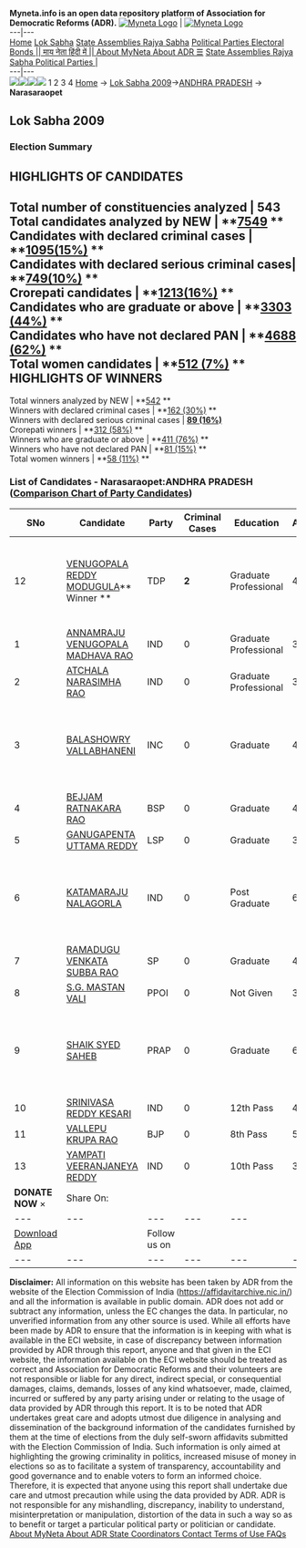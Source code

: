 **Myneta.info is an open data repository platform of Association for Democratic Reforms (ADR).**
[![Myneta Logo](https://www.myneta.info/lib/img/myneta-logo.png)](https://www.myneta.info/) | [![Myneta Logo](https://www.myneta.info/lib/img/adr-logo.png)](https://adrindia.org)  
---|---  
[Home](https://www.myneta.info/) [Lok Sabha](https://www.myneta.info/#ls "Lok Sabha") [ State Assemblies ](https://www.myneta.info/#sa "State Assemblies") [Rajya Sabha](https://www.myneta.info/#rs "Rajya Sabha") [Political Parties ](https://www.myneta.info/party "Political Parties") [ Electoral Bonds ](https://www.myneta.info/electoral_bonds "Electoral Bonds") [ || माय नेता हिंदी में || ](https://translate.google.co.in/translate?prev=hp&hl=en&js=y&u=www.myneta.info&sl=en&tl=hi&history_state0=) [ About MyNeta ](https://adrindia.org/content/about-myneta) [ About ADR ](https://adrindia.org/about-adr/who-we-are) [☰](javascript:void\(0\))
[ State Assemblies ](https://www.myneta.info/#sa "State Assemblies") [ Rajya Sabha ](https://www.myneta.info/#rs "Rajya Sabha") [ Political Parties ](https://www.myneta.info/party "Political Parties")
|   
---|---  
![](https://www.myneta.info/lib/img/banner/banner-1.png)![](https://www.myneta.info/lib/img/banner/banner-2.png)![](https://www.myneta.info/lib/img/banner/banner-3.png)![](https://www.myneta.info/lib/img/banner/banner-4.png)
1  2  3  4 
[Home](https://www.myneta.info/) → [Lok Sabha 2009](https://www.myneta.info/ls2009/)→[ANDHRA PRADESH](https://www.myneta.info/ls2009/index.php?action=show_constituencies&state_id=1) → **Narasaraopet**
### 
## Lok Sabha 2009
###  Election Summary 
HIGHLIGHTS OF CANDIDATES  
---  
Total number of constituencies analyzed |  543   
Total candidates analyzed by NEW | **[7549](https://www.myneta.info/ls2009/index.php?action=summary&subAction=candidates_analyzed&sort=candidate#summary) **  
Candidates with declared criminal cases | **[1095(15%)](https://www.myneta.info/ls2009/index.php?action=summary&subAction=crime&sort=candidate#summary) **  
Candidates with declared serious criminal cases| **[749(10%)](https://www.myneta.info/ls2009/index.php?action=summary&subAction=serious_crime&sort=candidate#summary) **  
Crorepati candidates | **[1213(16%)](https://www.myneta.info/ls2009/index.php?action=summary&subAction=crorepati&sort=candidate#summary) **  
Candidates who are graduate or above | **[3303 (44%)](https://www.myneta.info/ls2009/index.php?action=summary&subAction=education&sort=candidate#summary) **  
Candidates who have not declared PAN | **[4688 (62%)](https://www.myneta.info/ls2009/index.php?action=summary&subAction=without_pan&sort=candidate#summary) **  
Total women candidates | **[512 (7%)](https://www.myneta.info/ls2009/index.php?action=summary&subAction=women_candidate&sort=candidate#summary) **  
HIGHLIGHTS OF WINNERS  
---  
Total winners analyzed by NEW | **[542](https://www.myneta.info/ls2009/index.php?action=summary&subAction=winner_analyzed&sort=candidate#summary) **  
Winners with declared criminal cases | **[162 (30%)](https://www.myneta.info/ls2009/index.php?action=summary&subAction=winner_crime&sort=candidate#summary) **  
Winners with declared serious criminal cases | **[89 (16%)](https://www.myneta.info/ls2009/index.php?action=summary&subAction=winner_serious_crime&sort=candidate#summary)**  
Crorepati winners | **[312 (58%)](https://www.myneta.info/ls2009/index.php?action=summary&subAction=winner_crorepati&sort=candidate#summary) **  
Winners who are graduate or above | **[411 (76%)](https://www.myneta.info/ls2009/index.php?action=summary&subAction=winner_education&sort=candidate#summary) **  
Winners who have not declared PAN | **[81 (15%)](https://www.myneta.info/ls2009/index.php?action=summary&subAction=winner_without_pan&sort=candidate#summary) **  
Total women winners | **[58 (11%)](https://www.myneta.info/ls2009/index.php?action=summary&subAction=winner_women&sort=candidate#summary) **  
### List of Candidates - Narasaraopet:ANDHRA PRADESH ([Comparison Chart of Party Candidates](https://www.myneta.info/ls2009/comparisonchart.php?constituency_id=150))
SNo | Candidate| Party| Criminal Cases| Education| Age| Total Assets| Liabilities  
---|---|---|---|---|---|---|---  
12  | [VENUGOPALA REDDY MODUGULA](https://www.myneta.info/ls2009/candidate.php?candidate_id=4437)** Winner ** | TDP | **2** | Graduate Professional| 42 | ![](https://myneta.info/image_v2.php?myneta_folder=ls2009&candidate_id=4437&col=ta) | ![](https://myneta.info/image_v2.php?myneta_folder=ls2009&candidate_id=4437&col=lia)  
1  | [ANNAMRAJU VENUGOPALA MADHAVA RAO](https://www.myneta.info/ls2009/candidate.php?candidate_id=4444) | IND | 0 | Graduate Professional| 37 | Rs 2,10,000 ~ 2 Lacs+ | Rs 0 ~   
2  | [ATCHALA NARASIMHA RAO](https://www.myneta.info/ls2009/candidate.php?candidate_id=4443) | IND | 0 | Graduate Professional| 39 | Rs 2,12,000 ~ 2 Lacs+ | Rs 0 ~   
3  | [BALASHOWRY VALLABHANENI](https://www.myneta.info/ls2009/candidate.php?candidate_id=4434) | INC | 0 | Graduate| 42 | ![](https://myneta.info/image_v2.php?myneta_folder=ls2009&candidate_id=4434&col=ta) | ![](https://myneta.info/image_v2.php?myneta_folder=ls2009&candidate_id=4434&col=lia)  
4  | [BEJJAM RATNAKARA RAO](https://www.myneta.info/ls2009/candidate.php?candidate_id=4435) | BSP | 0 | Graduate| 48 | Rs 16,66,568 ~ 16 Lacs+ | Rs 0 ~   
5  | [GANUGAPENTA UTTAMA REDDY](https://www.myneta.info/ls2009/candidate.php?candidate_id=4438) | LSP | 0 | Graduate| 30 | Rs 1,82,000 ~ 1 Lacs+ | Rs 0 ~   
6  | [KATAMARAJU NALAGORLA](https://www.myneta.info/ls2009/candidate.php?candidate_id=4445) | IND | 0 | Post Graduate| 61 | ![](https://myneta.info/image_v2.php?myneta_folder=ls2009&candidate_id=4445&col=ta) | ![](https://myneta.info/image_v2.php?myneta_folder=ls2009&candidate_id=4445&col=lia)  
7  | [RAMADUGU VENKATA SUBBA RAO](https://www.myneta.info/ls2009/candidate.php?candidate_id=4440) | SP | 0 | Graduate| 45 | Rs 55,80,000 ~ 55 Lacs+ | Rs 62,00,000 ~ 62 Lacs+  
8  | [S.G. MASTAN VALI](https://www.myneta.info/ls2009/candidate.php?candidate_id=4439) | PPOI | 0 | Not Given| 31 | Rs 10,000 ~ 10 Thou+ | Rs 0 ~   
9  | [SHAIK SYED SAHEB](https://www.myneta.info/ls2009/candidate.php?candidate_id=4441) | PRAP | 0 | Graduate| 67 | ![](https://myneta.info/image_v2.php?myneta_folder=ls2009&candidate_id=4441&col=ta) | ![](https://myneta.info/image_v2.php?myneta_folder=ls2009&candidate_id=4441&col=lia)  
10  | [SRINIVASA REDDY KESARI](https://www.myneta.info/ls2009/candidate.php?candidate_id=4447) | IND | 0 | 12th Pass| 40 | Rs 2,40,000 ~ 2 Lacs+ | Rs 5,49,061 ~ 5 Lacs+  
11  | [VALLEPU KRUPA RAO](https://www.myneta.info/ls2009/candidate.php?candidate_id=4436) | BJP | 0 | 8th Pass| 51 | Rs 25,76,000 ~ 25 Lacs+ | Rs 0 ~   
13  | [YAMPATI VEERANJANEYA REDDY](https://www.myneta.info/ls2009/candidate.php?candidate_id=4446) | IND | 0 | 10th Pass| 38 | Nil | Rs 0 ~   
|  **DONATE NOW** × |  Share On:  | [](https://api.whatsapp.com/send?text=https%3A%2F%2Fmyneta.info%2Fpunjab2022%2Findex.php%3Faction%3Dshow_constituencies%26state_id%3D19) | [](https://www.facebook.com/sharer/sharer.php?u=https%3A%2F%2Fmyneta.info%2Fpunjab2022%2Findex.php%3Faction%3Dshow_constituencies%26state_id%3D19) | [](https://twitter.com/share?url=https%3A%2F%2Fmyneta.info%2Fpunjab2022%2Findex.php%3Faction%3Dshow_constituencies%26state_id%3D19)  
---|---|---|---|---  
| [ Download App ](https://play.google.com/store/apps/details?id=com.webrosoft.myneta1&pcampaignid=pcampaignidMKT-Other-global-all-co-prtnr-py-PartBadge-Mar2515-1) | [](https://play.google.com/store/apps/details?id=com.webrosoft.myneta1&pcampaignid=pcampaignidMKT-Other-global-all-co-prtnr-py-PartBadge-Mar2515-1) |  Follow us on  | [](https://www.facebook.com/adrindia.org/) | [](https://twitter.com/adrspeaks) | [](https://groups.google.com/g/national-election-watch?hl=en&pli=1) | [](https://www.instagram.com/adrspeaks/) | [](https://www.youtube.com/user/adrspeaks) | [](https://sharechat.com/profile/adrspeaks)  
---|---|---|---|---|---|---|---|---  
**Disclaimer:** All information on this website has been taken by ADR from the website of the Election Commission of India (https://affidavitarchive.nic.in/) and all the information is available in public domain. ADR does not add or subtract any information, unless the EC changes the data. In particular, no unverified information from any other source is used. While all efforts have been made by ADR to ensure that the information is in keeping with what is available in the ECI website, in case of discrepancy between information provided by ADR through this report, anyone and that given in the ECI website, the information available on the ECI website should be treated as correct and Association for Democratic Reforms and their volunteers are not responsible or liable for any direct, indirect special, or consequential damages, claims, demands, losses of any kind whatsoever, made, claimed, incurred or suffered by any party arising under or relating to the usage of data provided by ADR through this report. It is to be noted that ADR undertakes great care and adopts utmost due diligence in analysing and dissemination of the background information of the candidates furnished by them at the time of elections from the duly self-sworn affidavits submitted with the Election Commission of India. Such information is only aimed at highlighting the growing criminality in politics, increased misuse of money in elections so as to facilitate a system of transparency, accountability and good governance and to enable voters to form an informed choice. Therefore, it is expected that anyone using this report shall undertake due care and utmost precaution while using the data provided by ADR. ADR is not responsible for any mishandling, discrepancy, inability to understand, misinterpretation or manipulation, distortion of the data in such a way so as to benefit or target a particular political party or politician or candidate. 
[ About MyNeta ](https://adrindia.org/content/about-myneta) [ About ADR ](https://adrindia.org/about-adr/who-we-are) [ State Coordinators ](https://adrindia.org/about-adr/state-coordinators) [ Contact ](https://adrindia.org/contact-us) [ Terms of Use ](https://adrindia.org/content/adr-terms-use) [ FAQs ](https://adrindia.org/content/faqs)
